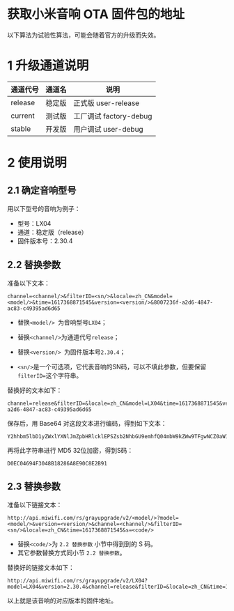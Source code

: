 # 获取小米音响 OTA 固件包的地址

以下算法为试验性算法，可能会随着官方的升级而失效。

# 1 升级通道说明

| 通道代号 | 通道名 | 说明                   |
| -------- | ------ | ---------------------- |
| release  | 稳定版 | 正式版 user-release    |
| current  | 测试版 | 工厂调试 factory-debug |
| stable   | 开发版 | 用户调试 user-debug    |

# 2 使用说明

## 2.1 确定音响型号

用以下型号的音响为例子：

- 型号：LX04
- 通道：稳定版（release）
- 固件版本号：2.30.4

## 2.2 替换参数

准备以下文本：

```
channel=<channel/>&filterID=<sn/>&locale=zh_CN&model=<model/>&time=1617368871545&version=<version/>&8007236f-a2d6-4847-ac83-c49395ad6d65
```

- 替换`<model/> `为音响型号`LX04`；
- 替换`<channel/>`为通道代号`release`；

- 替换`<version/> `为固件版本号`2.30.4`；

- `<sn/>`是一个可选项，它代表音响的SN码，可以不填此参数，但要保留`filterID=`这个字符串。

替换好的文本如下：

```
channel=release&filterID=&locale=zh_CN&model=LX04&time=1617368871545&version=2.30.4&8007236f-a2d6-4847-ac83-c49395ad6d65
```

保存后，用 Base64 对这段文本进行编码，得到如下文本：

```
Y2hhbm5lbD1yZWxlYXNlJmZpbHRlcklEPSZsb2NhbGU9emhfQ04mbW9kZWw9TFgwNCZ0aW1lPTE2MTczNjg4NzE1NDUmdmVyc2lvbj0yLjMwLjQmODAwNzIzNmYtYTJkNi00ODQ3LWFjODMtYzQ5Mzk1YWQ2ZDY1
```

再将此字符串进行 MD5 32位加密，得到S码：

```
D0EC04694F3048B18286A8E90C8E2B91
```

## 2.3 替换参数

准备以下链接文本：

```
http://api.miwifi.com/rs/grayupgrade/v2/<model/>?model=<model/>&version=<version/>&channel=<channel/>&filterID=<sn/>&locale=zh_CN&time=1617368871545&s=<code/>
```

- 替换`<code/>`为 `2.2 替换参数` 小节中得到到的 S 码。
- 其它参数替换方式同小节 `2.2 替换参数`。

替换好的链接文本如下：

```
http://api.miwifi.com/rs/grayupgrade/v2/LX04?model=LX04&version=2.30.4&channel=release&filterID=&locale=zh_CN&time=1617368871545&s=D0EC04694F3048B18286A8E90C8E2B91
```

以上就是该音响的对应版本的固件地址。